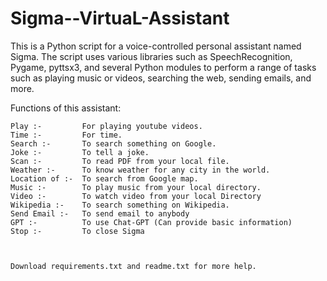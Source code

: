 # Sigma--VirtuaL-Assistant
This is a Python script for a voice-controlled personal assistant named Sigma. The script uses various libraries such as SpeechRecognition, 
Pygame, pyttsx3, and several Python modules to perform a range of tasks such as playing music or videos, searching the web, sending emails, and more.

Functions of this assistant:

    Play :-         For playing youtube videos.
    Time :-         For time.
    Search :-       To search something on Google.
    Joke :-         To tell a joke.
    Scan :-         To read PDF from your local file.
    Weather :-      To know weather for any city in the world.
    Location of :-  To search from Google map.
    Music :-        To play music from your local directory.
    Video :-        To watch video from your local Directory
    Wikipedia :-    To search something on Wikipedia.
    Send Email :-   To send email to anybody
    GPT :-          To use Chat-GPT (Can provide basic information)
    Stop :-         To close Sigma
    
    
    
    Download requirements.txt and readme.txt for more help.
